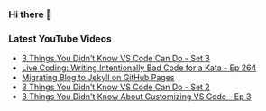 ### Hi there 👋


<!--
**benrick/benrick** is a ✨ _special_ ✨ repository because its `README.md` (this file) appears on your GitHub profile.

Here are some ideas to get you started:

- 🔭 I’m currently working on ...
- 🌱 I’m currently learning ...
- 👯 I’m looking to collaborate on ...
- 🤔 I’m looking for help with ...
- 💬 Ask me about ...
- 📫 How to reach me: ...
- 😄 Pronouns: he/him
- ⚡ Fun fact: ...
-->

### Latest YouTube Videos
<!-- BLOG-POST-LIST:START -->
- [3 Things You Didn’t Know VS Code Can Do - Set 3](https://brendoneus.com/post/3-Things-You-Did-Not-Know-VSCode-Can-Do-Part3/)
- [Live Coding: Writing Intentionally Bad Code for a Kata - Ep 264](https://www.youtube.com/watch?v=v_0o_bsTVXU)
- [Migrating Blog to Jekyll on GitHub Pages](https://brendoneus.com/post/Migrating-Blog-Jekyll-GitHub-Pages/)
- [3 Things You Didn’t Know VS Code Can Do - Set 2](https://brendoneus.com/post/3-Things-You-Did-Not-Know-VSCode-Can-Do-Part2/)
- [3 Things You Didn&#39;t Know About Customizing VS Code - Ep 3](https://www.youtube.com/watch?v=1eiMpsEWigI)
<!-- BLOG-POST-LIST:END -->
